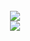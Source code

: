 <br>
<div align="center">
  <picture>
    <source 
      srcset="https://github-readme-stats.vercel.app/api?username=IX-0&show_icons=true&include_all_commits=true&count_private=true&theme=everforest"
      media="(prefers-color-scheme: dark)"
    />
    <source
      srcset="https://github-readme-stats.vercel.app/api?username=IX-0&show_icons=true&include_all_commits=true&count_private=true"
      media="(prefers-color-scheme: light), (prefers-color-scheme: no-preference)"
    />
    <img src="https://github-readme-stats.vercel.app/api?username=IX-0&show_icons=true&include_all_commits=true&count_private=true" />
  </picture>
</div>  
<div align="center">
  <picture height="150em">
    <source 
      srcset="https://github-readme-stats.vercel.app/api/top-langs/?username=IX-0&layout=compact&langs_count=8&theme=dark"
      media="(prefers-color-scheme: dark)"
    />
    <source
      srcset="https://github-readme-stats.vercel.app/api/top-langs/?username=IX-0&layout=compact&langs_count=8"
      media="(prefers-color-scheme: light), (prefers-color-scheme: no-preference)"
    />
    <img src="https://github-readme-stats.vercel.app/api/top-langs/?username=IX-0&layout=compact&langs_count=8" />
  </picture>
</div>
